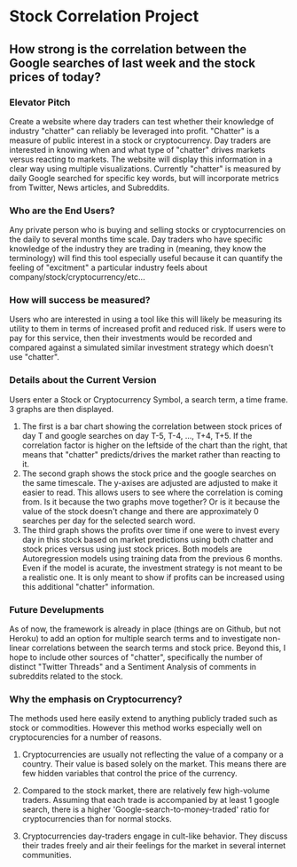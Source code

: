 # Stock Correlation Project

## How strong is the correlation between the Google searches of last week and the stock prices of today?

### Elevator Pitch
Create a website where day traders can test whether their knowledge of industry "chatter" can reliably be leveraged into profit. "Chatter" is a measure of public interest in a stock or cryptocurrency. Day traders are interested in knowing when and what type of "chatter" drives markets versus reacting to markets. The website will display this information in a clear way using multiple visualizations. Currently "chatter" is measured by daily Google searched for specific key words, but will incorporate metrics from Twitter, News articles, and Subreddits. 

### Who are the End Users?
Any private person who is buying and selling stocks or cryptocurrencies on the daily to several months time scale. Day traders who have specific knowledge of the industry they are trading in (meaning, they know the terminology) will find this tool especially useful because it can quantify the feeling of "excitment" a particular industry feels about company/stock/cryptocurrency/etc... 

### How will success be measured?
Users who are interested in using a tool like this will likely be measuring its utility to them in terms of increased profit and reduced risk. If users were to pay for this service, then their investments would be recorded and compared against a simulated similar investment strategy which doesn't use "chatter".

### Details about the Current Version
Users enter a Stock or Cryptocurrency Symbol, a search term, a time frame. 3 graphs are then displayed. 
1. The first is a bar chart showing the correlation between stock prices of day T and google searches on day T-5, T-4, ..., T+4, T+5. If the correlation factor is higher on the leftside of the chart than the right, that means that "chatter" predicts/drives the market rather than reacting to it. 
2. The second graph shows the stock price and the google searches on the same timescale. The y-axises are adjusted are adjusted to make it easier to read. This allows users to see where the correlation is coming from. Is it because the two graphs move together? Or is it because the value of the stock doesn't change and there are approximately 0 searches per day for the selected search word.
3. The third graph shows the profits over time if one were to invest every day in this stock based on market predictions using both chatter and stock prices versus using just stock prices. Both models are Autoregression models using training data from the previous 6 months. Even if the model is acurate, the investment strategy is not meant to be a realistic one. It is only meant to show if profits can be increased using this additional "chatter" information.

### Future Develupments
As of now, the framework is already in place (things are on Github, but not Heroku) to add an option for multiple search terms and to investigate non-linear correlations between the search terms and stock price. Beyond this, I hope to include other sources of "chatter", specifically the number of distinct "Twitter Threads" and a Sentiment Analysis of comments in subreddits related to the stock. 

### Why the emphasis on Cryptocurrency?
The methods used here easily extend to anything publicly traded such as stock or commodities. However this method works especially well on cryptocurencies for a number of reasons.

1. Cryptocurrencies are usually not reflecting the value of a company or a country. Their value is based solely on the market. This means there are few hidden variables that control the price of the currency.

2. Compared to the stock market, there are relatively few high-volume traders. Assuming that each trade is accompanied by at least 1 google search, there is a higher 'Google-search-to-money-traded' ratio for cryptocurrencies than for normal stocks. 

3. Cryptocurrencies day-traders engage in cult-like behavior. They discuss their trades freely and air their feelings for the market in several internet communities.  

